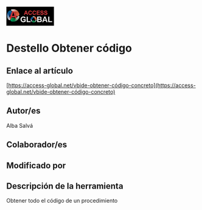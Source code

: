 ﻿![Access-global](/blob/main/Images/Logo1.png)
# Destello Obtener código
## Enlace al artículo
[https://access-global.net/vbide-obtener-código-concreto](https://access-global.net/vbide-obtener-código-concreto)
## Autor/es
Alba Salvá
## Colaborador/es

## Modificado por

## Descripción de la herramienta
Obtener todo el código de un procedimiento



